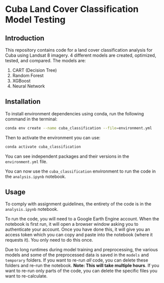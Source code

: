 # Cuba Land Cover Classification Model Testing

## Introduction

This repository contains code for a land cover classification analysis for Cuba using Landsat 8 imagery. 4 different models are created, optimized, tested, and compared. The models are:

1. CART (Decision Tree)
2. Random Forest
3. XGBoost
4. Neural Network

## Installation

To install environment dependencies using conda, run the following command in the terminal:

```bash
conda env create --name cuba_classification --file=environment.yml
```

Then to activate the environment you can use:

```bash
conda activate cuba_classification
```

You can see independent packages and their versions in the `environment.yml` file.

You can now use the `cuba_classification` environment to run the code in the `analysis.ipynb` notebook.

## Usage

To comply with assignment guidelines, the entirety of the code is in the `analysis.ipynb` notebook.

To run the code, you will need to a Google Earth Engine account. When the notebook is first run, it will open a browser window asking you to authenticate your account. Once you have done this, it will give you an access token which you can copy and paste into the notebook (where it requests it). You only need to do this once.

Due to long runtimes during model training and preprocessing, the various models and some of the preprocessed data is saved in the `models` and `temporary` folders. If you want to re-run *all* code, you can delete these folders and re-run the notebook. **Note: This will take multiple hours**. If you want to re-run only parts of the code, you can delete the specific files you want to re-calculate.




